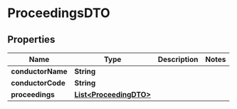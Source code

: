 # ProceedingsDTO

## Properties
Name | Type | Description | Notes
------------ | ------------- | ------------- | -------------
**conductorName** | **String** |  | 
**conductorCode** | **String** |  | 
**proceedings** | [**List&lt;ProceedingDTO&gt;**](ProceedingDTO.md) |  | 
